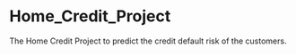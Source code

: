 # Home_Credit_Project
The Home Credit Project to predict the credit default risk of the customers. 
